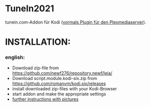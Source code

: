 TuneIn2021
==================
tunein.com-Addon für Kodi ([vormals Plugin für den Plexmediaserver](https://github.com/newf276/TuneIn2021)).


INSTALLATION:
===================  
### english:
- Download zip-file from https://github.com/newf276/repository.newf/leia/
- Download script.module.kodi-six.zip from https://github.com/romanvm/kodi.six/releases
- install downloaded zip-files with your Kodi-Browser
- start addon and make the appropriate settings
- [further instructions with pictures](https://kodi.wiki/view/HOW-TO:Install_add-ons_from_zip_files) 
